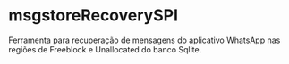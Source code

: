 # msgstoreRecoverySPI
Ferramenta para recuperação de mensagens do aplicativo WhatsApp nas regiões de Freeblock e Unallocated do banco Sqlite. 
